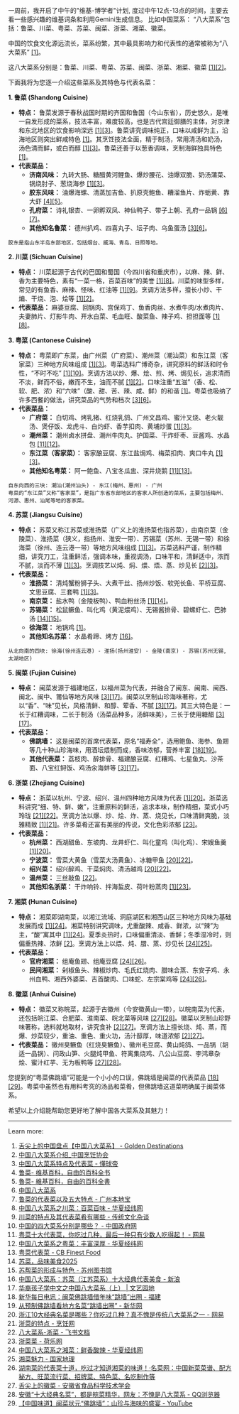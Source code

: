 一周前，我开启了中午的"维基-博学者"计划, 度过中午12点-13点的时间，主要去看一些感兴趣的维基词条和利用Gemini生成信息。
比如中国菜系：
“八大菜系”包括：鲁菜、川菜、粤菜、苏菜、闽菜、浙菜、湘菜、徽菜。


中国的饮食文化源远流长，菜系纷繁，其中最具影响力和代表性的通常被称为“八大菜系” [[1]](https://www.goldendestinations.com/article-detail/194/%E8%88%8C%E5%B0%96%E4%B8%8A%E7%9A%84%E4%B8%AD%E5%9B%BD-%E7%9B%98%E7%82%B9%E3%80%90%E4%B8%AD%E5%9B%BD%E5%85%AB%E5%A4%A7%E8%8F%9C%E7%B3%BB%E3%80%91)。

这八大菜系分别是：鲁菜、川菜、粤菜、苏菜、闽菜、浙菜、湘菜、徽菜 [[1]](https://www.goldendestinations.com/article-detail/194/%E8%88%8C%E5%B0%96%E4%B8%8A%E7%9A%84%E4%B8%AD%E5%9B%BD-%E7%9B%98%E7%82%B9%E3%80%90%E4%B8%AD%E5%9B%BD%E5%85%AB%E5%A4%A7%E8%8F%9C%E7%B3%BB%E3%80%91)[[2]](https://m.ccas.com.cn/site/content/84223.html)。

下面我将为您逐一介绍这些菜系及其特色与代表名菜：

**1. 鲁菜 (Shandong Cuisine)**

*   **特点：** 鲁菜发源于春秋战国时期的齐国和鲁国（今山东省），历史悠久，是唯一自发形成的菜系，技法丰富，难度较高，也是古代宫廷御膳的主体，对京津和东北地区的饮食影响深远 [[1]](https://www.goldendestinations.com/article-detail/194/%E8%88%8C%E5%B0%96%E4%B8%8A%E7%9A%84%E4%B8%AD%E5%9B%BD-%E7%9B%98%E7%82%B9%E3%80%90%E4%B8%AD%E5%9B%BD%E5%85%AB%E5%A4%A7%E8%8F%9C%E7%B3%BB%E3%80%91)[[3]](https://m.dongqiudi.com/article.html?id=2220905)。鲁菜讲究调味纯正，口味以咸鲜为主，沿海地区则突出鲜咸特色 [[1]](https://www.goldendestinations.com/article-detail/194/%E8%88%8C%E5%B0%96%E4%B8%8A%E7%9A%84%E4%B8%AD%E5%9B%BD-%E7%9B%98%E7%82%B9%E3%80%90%E4%B8%AD%E5%9B%BD%E5%85%AB%E5%A4%A7%E8%8F%9C%E7%B3%BB%E3%80%91)。其烹饪技法全面，精于制汤，常用清汤和奶汤，汤色清而鲜，或白而醇 [[1]](https://www.goldendestinations.com/article-detail/194/%E8%88%8C%E5%B0%96%E4%B8%8A%E7%9A%84%E4%B8%AD%E5%9B%BD-%E7%9B%98%E7%82%B9%E3%80%90%E4%B8%AD%E5%9B%BD%E5%85%AB%E5%A4%A7%E8%8F%9C%E7%B3%BB%E3%80%91)[[3]](https://m.dongqiudi.com/article.html?id=2220905)。鲁菜还善于以葱香调味，烹制海鲜独具特色 [[1]](https://www.goldendestinations.com/article-detail/194/%E8%88%8C%E5%B0%96%E4%B8%8A%E7%9A%84%E4%B8%AD%E5%9B%BD-%E7%9B%98%E7%82%B9%E3%80%90%E4%B8%AD%E5%9B%BD%E5%85%AB%E5%A4%A7%E8%8F%9C%E7%B3%BB%E3%80%91)。
*   **代表菜品：**
    *   **济南风味：** 九转大肠、糖醋黄河鲤鱼、爆炒腰花、油爆双脆、奶汤蒲菜、锅烧肘子、葱烧海参 [[1]](https://www.goldendestinations.com/article-detail/194/%E8%88%8C%E5%B0%96%E4%B8%8A%E7%9A%84%E4%B8%AD%E5%9B%BD-%E7%9B%98%E7%82%B9%E3%80%90%E4%B8%AD%E5%9B%BD%E5%85%AB%E5%A4%A7%E8%8F%9C%E7%B3%BB%E3%80%91)[[3]](https://m.dongqiudi.com/article.html?id=2220905)。
    *   **胶东风味：** 油爆海螺、清蒸加吉鱼、扒原壳鲍鱼、糟溜鱼片、炸蛎黄、靠大虾 [[4]](https://zh.wikipedia.org/zh-cn/%E9%B2%81%E8%8F%9C)[[5]](https://zh.wikipedia.org/zh-tw/%E9%B2%81%E8%8F%9C)。
    *   **孔府菜：** 诗礼银杏、一卵孵双凤、神仙鸭子、带子上朝、孔府一品锅 [[6]](http://www.minwang.com.cn/dcmz/wd/mzcx/674794/index.html)[[7]](https://m.gz.bendibao.com/meishi/125360.html)。
    *   **其他知名鲁菜：** 德州扒鸡、四喜丸子、坛子肉、乌鱼蛋汤 [[3]](https://m.dongqiudi.com/article.html?id=2220905)[[6]](http://www.minwang.com.cn/dcmz/wd/mzcx/674794/index.html)。

```text
胶东是指山东半岛东部地区，包括烟台、威海、青岛、日照等地。
```

**2. 川菜 (Sichuan Cuisine)**

*   **特点：** 川菜起源于古代的巴国和蜀国（今四川省和重庆市），以麻、辣、鲜、香为主要特色，素有“一菜一格，百菜百味”的美誉 [[1]](https://www.goldendestinations.com/article-detail/194/%E8%88%8C%E5%B0%96%E4%B8%8A%E7%9A%84%E4%B8%AD%E5%9B%BD-%E7%9B%98%E7%82%B9%E3%80%90%E4%B8%AD%E5%9B%BD%E5%85%AB%E5%A4%A7%E8%8F%9C%E7%B3%BB%E3%80%91)[[8]](https://www.huaxia.com/c/2021/01/12/500746.shtml)。川菜的味型多样，常见的有鱼香、麻辣、怪味、红油等 [[1]](https://www.goldendestinations.com/article-detail/194/%E8%88%8C%E5%B0%96%E4%B8%8A%E7%9A%84%E4%B8%AD%E5%9B%BD-%E7%9B%98%E7%82%B9%E3%80%90%E4%B8%AD%E5%9B%BD%E5%85%AB%E5%A4%A7%E8%8F%9C%E7%B3%BB%E3%80%91)[[9]](https://www.chinawenhua.com.cn/zyinshi/2019/8194.html)。烹调方法多样，擅长小炒、干煸、干烧、泡、烩等 [[1]](https://www.goldendestinations.com/article-detail/194/%E8%88%8C%E5%B0%96%E4%B8%8A%E7%9A%84%E4%B8%AD%E5%9B%BD-%E7%9B%98%E7%82%B9%E3%80%90%E4%B8%AD%E5%9B%BD%E5%85%AB%E5%A4%A7%E8%8F%9C%E7%B3%BB%E3%80%91)[[2]](https://m.ccas.com.cn/site/content/84223.html)。
*   **代表菜品：** 麻婆豆腐、回锅肉、宫保鸡丁、鱼香肉丝、水煮牛肉/水煮肉片、夫妻肺片、灯影牛肉、开水白菜、毛血旺、酸菜鱼、辣子鸡、担担面等 [[1]](https://www.goldendestinations.com/article-detail/194/%E8%88%8C%E5%B0%96%E4%B8%8A%E7%9A%84%E4%B8%AD%E5%9B%BD-%E7%9B%98%E7%82%B9%E3%80%90%E4%B8%AD%E5%9B%BD%E5%85%AB%E5%A4%A7%E8%8F%9C%E7%B3%BB%E3%80%91)[[8]](https://www.huaxia.com/c/2021/01/12/500746.shtml)。

**3. 粤菜 (Cantonese Cuisine)**

*   **特点：** 粤菜即广东菜，由广州菜（广府菜）、潮州菜（潮汕菜）和东江菜（客家菜）三种地方风味组成 [[1]](https://www.goldendestinations.com/article-detail/194/%E8%88%8C%E5%B0%96%E4%B8%8A%E7%9A%84%E4%B8%AD%E5%9B%BD-%E7%9B%98%E7%82%B9%E3%80%90%E4%B8%AD%E5%9B%BD%E5%85%AB%E5%A4%A7%E8%8F%9C%E7%B3%BB%E3%80%91)[[3]](https://m.dongqiudi.com/article.html?id=2220905)。粤菜选料广博奇杂，讲究原料的鲜活和时令性，“不时不吃” [[1]](https://www.goldendestinations.com/article-detail/194/%E8%88%8C%E5%B0%96%E4%B8%8A%E7%9A%84%E4%B8%AD%E5%9B%BD-%E7%9B%98%E7%82%B9%E3%80%90%E4%B8%AD%E5%9B%BD%E5%85%AB%E5%A4%A7%E8%8F%9C%E7%B3%BB%E3%80%91)[[10]](https://www.gov.cn/banshi/2005-06/27/content_9993.htm)。烹调方法以炒、爆、烩、煎、烤、焗见长，追求清而不淡，鲜而不俗，嫩而不生，油而不腻 [[1]](https://www.goldendestinations.com/article-detail/194/%E8%88%8C%E5%B0%96%E4%B8%8A%E7%9A%84%E4%B8%AD%E5%9B%BD-%E7%9B%98%E7%82%B9%E3%80%90%E4%B8%AD%E5%9B%BD%E5%85%AB%E5%A4%A7%E8%8F%9C%E7%B3%BB%E3%80%91)[[2]](https://m.ccas.com.cn/site/content/84223.html)。口味注重“五滋”（香、松、软、肥、浓）和“六味”（酸、甜、苦、辣、咸、鲜）的和谐 [[1]](https://www.goldendestinations.com/article-detail/194/%E8%88%8C%E5%B0%96%E4%B8%8A%E7%9A%84%E4%B8%AD%E5%9B%BD-%E7%9B%98%E7%82%B9%E3%80%90%E4%B8%AD%E5%9B%BD%E5%85%AB%E5%A4%A7%E8%8F%9C%E7%B3%BB%E3%80%91)。粤菜也吸纳了许多西餐的做法，讲究菜品的气势和档次 [[3]](https://m.dongqiudi.com/article.html?id=2220905)[[6]](http://www.minwang.com.cn/dcmz/wd/mzcx/674794/index.html)。
*   **代表菜品：**
    *   **广府菜：** 白切鸡、烤乳猪、红烧乳鸽、广州文昌鸡、蜜汁叉烧、老火靓汤、煲仔饭、龙虎斗、白灼虾、香芋扣肉、黄埔炒蛋 [[1]](https://www.goldendestinations.com/article-detail/194/%E8%88%8C%E5%B0%96%E4%B8%8A%E7%9A%84%E4%B8%AD%E5%9B%BD-%E7%9B%98%E7%82%B9%E3%80%90%E4%B8%AD%E5%9B%BD%E5%85%AB%E5%A4%A7%E8%8F%9C%E7%B3%BB%E3%80%91)[[3]](https://m.dongqiudi.com/article.html?id=2220905)。
    *   **潮州菜：** 潮州卤水拼盘、潮州牛肉丸、护国菜、干炸虾枣、豆酱鸡、水晶包 [[11]](https://www.163.com/dy/article/EQAP3HGO0514EVM7.html)[[12]](https://www.huaxia.com/c/2021/01/12/502073.shtml)。
    *   **东江菜（客家菜）：** 客家酿豆腐、东江盐焗鸡、梅菜扣肉、爽口牛丸 [[1]](https://www.goldendestinations.com/article-detail/194/%E8%88%8C%E5%B0%96%E4%B8%8A%E7%9A%84%E4%B8%AD%E5%9B%BD-%E7%9B%98%E7%82%B9%E3%80%90%E4%B8%AD%E5%9B%BD%E5%85%AB%E5%A4%A7%E8%8F%9C%E7%B3%BB%E3%80%91)[[3]](https://m.dongqiudi.com/article.html?id=2220905)。
    *   **其他知名粤菜：** 阿一鲍鱼、八宝冬瓜盅、深井烧鹅 [[11]](https://www.163.com/dy/article/EQAP3HGO0514EVM7.html)[[13]](https://cbfinestfood.com/zh/%E7%B2%A4%E8%8F%9C%E4%BB%A3%E8%A1%A8%E8%8F%9C/)。

```text
自东向西的三块: 潮汕(潮州汕头) - 东江(梅州、惠州) - 广州
粤菜的“东江菜”又称“客家菜”，是指广东省东部地区的客家人所创造的菜系，主要包括梅州、河源、惠州、汕尾等地的客家菜。
```

**4. 苏菜 (Jiangsu Cuisine)**

*   **特点：** 苏菜又称江苏菜或淮扬菜（广义上的淮扬菜也指苏菜），由南京菜（金陵菜）、淮扬菜（狭义，指扬州、淮安一带）、苏锡菜（苏州、无锡一带）和徐海菜（徐州、连云港一带）等地方风味组成 [[1]](https://www.goldendestinations.com/article-detail/194/%E8%88%8C%E5%B0%96%E4%B8%8A%E7%9A%84%E4%B8%AD%E5%9B%BD-%E7%9B%98%E7%82%B9%E3%80%90%E4%B8%AD%E5%9B%BD%E5%85%AB%E5%A4%A7%E8%8F%9C%E7%B3%BB%E3%80%91)[[3]](https://m.dongqiudi.com/article.html?id=2220905)。苏菜选料严谨，制作精细，讲究刀工，注重鲜活，强调本味，重视调汤，口味平和，清鲜适中，浓而不腻，淡而不薄 [[1]](https://www.goldendestinations.com/article-detail/194/%E8%88%8C%E5%B0%96%E4%B8%8A%E7%9A%84%E4%B8%AD%E5%9B%BD-%E7%9B%98%E7%82%B9%E3%80%90%E4%B8%AD%E5%9B%BD%E5%85%AB%E5%A4%A7%E8%8F%9C%E7%B3%BB%E3%80%91)[[3]](https://m.dongqiudi.com/article.html?id=2220905)。烹调技艺以炖、焖、煨、焐、蒸、炒见长 [[2]](https://m.ccas.com.cn/site/content/84223.html)[[3]](https://m.dongqiudi.com/article.html?id=2220905)。
*   **代表菜品：**
    *   **淮扬菜：** 清炖蟹粉狮子头、大煮干丝、扬州炒饭、软兜长鱼、平桥豆腐、文思豆腐、三套鸭 [[1]](https://www.goldendestinations.com/article-detail/194/%E8%88%8C%E5%B0%96%E4%B8%8A%E7%9A%84%E4%B8%AD%E5%9B%BD-%E7%9B%98%E7%82%B9%E3%80%90%E4%B8%AD%E5%9B%BD%E5%85%AB%E5%A4%A7%E8%8F%9C%E7%B3%BB%E3%80%91)[[3]](https://m.dongqiudi.com/article.html?id=2220905)。
    *   **南京菜：** 盐水鸭（金陵板鸭）、鸭血粉丝汤 [[1]](https://www.goldendestinations.com/article-detail/194/%E8%88%8C%E5%B0%96%E4%B8%8A%E7%9A%84%E4%B8%AD%E5%9B%BD-%E7%9B%98%E7%82%B9%E3%80%90%E4%B8%AD%E5%9B%BD%E5%85%AB%E5%A4%A7%E8%8F%9C%E7%B3%BB%E3%80%91)[[14]](https://www.thechinajourney.com/zh_cn/%E6%B1%9F%E8%8B%8F%E8%8F%9C/)。
    *   **苏锡菜：** 松鼠鳜鱼、叫化鸡（黄泥煨鸡）、无锡酱排骨、碧螺虾仁、巴肺汤 [[14]](https://www.thechinajourney.com/zh_cn/%E6%B1%9F%E8%8B%8F%E8%8F%9C/)[[15]](http://www.szlib.com/DR/SuzhouForums/Content/730)。
    *   **徐海菜：** 地锅鸡 [[1]](https://www.goldendestinations.com/article-detail/194/%E8%88%8C%E5%B0%96%E4%B8%8A%E7%9A%84%E4%B8%AD%E5%9B%BD-%E7%9B%98%E7%82%B9%E3%80%90%E4%B8%AD%E5%9B%BD%E5%85%AB%E5%A4%A7%E8%8F%9C%E7%B3%BB%E3%80%91)。
    *   **其他知名苏菜：** 水晶肴蹄、烤方 [[16]](https://k.sina.cn/article_3285313357_c3d1e74d0010026c7.html)。

```text
从北向南的四块: 徐海(徐州连云港) - 淮扬(扬州淮安) - 金陵(南京) - 苏锡(苏州无锡, 太湖地区)
```

**5. 闽菜 (Fujian Cuisine)**

*   **特点：** 闽菜发源于福建地区，以福州菜为代表，并融合了闽东、闽南、闽西、闽北、闽中、莆仙等地方风味 [[3]](https://m.dongqiudi.com/article.html?id=2220905)[[17]](https://www.bjhwxy.com/detail_5457.html)。闽菜以烹制山珍海味著称，尤以“香”、“味”见长，风格清鲜、和醇、荤香、不腻 [[3]](https://m.dongqiudi.com/article.html?id=2220905)[[17]](https://www.bjhwxy.com/detail_5457.html)。其三大特色是：一长于红糟调味，二长于制汤（汤菜品种多，汤鲜味美），三长于使用糖醋 [[3]](https://m.dongqiudi.com/article.html?id=2220905)[[17]](https://www.bjhwxy.com/detail_5457.html)。
*   **代表菜品：**
    *   **佛跳墙：** 这是闽菜的首席代表菜，原名“福寿全”，选用鲍鱼、海参、鱼翅等几十种山珍海味，用酒坛煨制而成，香味浓郁，营养丰富 [[18]](http://fjnews.fjsen.com/2025-02/10/content_31838487.htm)[[19]](http://www.news.cn/fortune/2023-11/29/c_1129998668.htm)。
    *   **其他代表菜：** 荔枝肉、醉排骨、福建酿豆腐、红糟鸡、七星鱼丸、沙茶面、八宝红鲟饭、鸡汤汆海蚌等 [[3]](https://m.dongqiudi.com/article.html?id=2220905)[[17]](https://www.bjhwxy.com/detail_5457.html)。

**6. 浙菜 (Zhejiang Cuisine)**

*   **特点：** 浙菜以杭州、宁波、绍兴、温州四种地方风味为代表 [[1]](https://www.goldendestinations.com/article-detail/194/%E8%88%8C%E5%B0%96%E4%B8%8A%E7%9A%84%E4%B8%AD%E5%9B%BD-%E7%9B%98%E7%82%B9%E3%80%90%E4%B8%AD%E5%9B%BD%E5%85%AB%E5%A4%A7%E8%8F%9C%E7%B3%BB%E3%80%91)[[20]](https://www.163.com/dy/article/GRJ0Q7O80542TY05.html)。浙菜选料讲究“细、特、鲜、嫩”，注重原料的鲜活，追求本味，制作精细，菜式小巧玲珑 [[21]](https://www.28228.cn/mingcai/zhecai/113.html)[[22]](https://docs.feishu.cn/article/wiki/PfIKwIcLOiU2RLkfWcBcj5oEn8f)。烹调方法以爆、炒、烩、炸、蒸、烧见长，口味清鲜爽脆，淡雅精致 [[1]](https://www.goldendestinations.com/article-detail/194/%E8%88%8C%E5%B0%96%E4%B8%8A%E7%9A%84%E4%B8%AD%E5%9B%BD-%E7%9B%98%E7%82%B9%E3%80%90%E4%B8%AD%E5%9B%BD%E5%85%AB%E5%A4%A7%E8%8F%9C%E7%B3%BB%E3%80%91)[[21]](https://www.28228.cn/mingcai/zhecai/113.html)。许多菜肴还富有美丽的传说，文化色彩浓郁 [[23]](https://www.gogodutch.com/thread-1040974-1-1.html)。
*   **代表菜品：**
    *   **杭州菜：** 西湖醋鱼、东坡肉、龙井虾仁、叫化童鸡（叫化鸡）、宋嫂鱼羹 [[1]](https://www.goldendestinations.com/article-detail/194/%E8%88%8C%E5%B0%96%E4%B8%8A%E7%9A%84%E4%B8%AD%E5%9B%BD-%E7%9B%98%E7%82%B9%E3%80%90%E4%B8%AD%E5%9B%BD%E5%85%AB%E5%A4%A7%E8%8F%9C%E7%B3%BB%E3%80%91)[[20]](https://www.163.com/dy/article/GRJ0Q7O80542TY05.html)。
    *   **宁波菜：** 雪菜大黄鱼（雪菜大汤黄鱼）、冰糖甲鱼 [[20]](https://www.163.com/dy/article/GRJ0Q7O80542TY05.html)[[22]](https://docs.feishu.cn/article/wiki/PfIKwIcLOiU2RLkfWcBcj5oEn8f)。
    *   **绍兴菜：** 绍兴醉鸡、干菜焖肉、清汤越鸡 [[20]](https://www.163.com/dy/article/GRJ0Q7O80542TY05.html)[[22]](https://docs.feishu.cn/article/wiki/PfIKwIcLOiU2RLkfWcBcj5oEn8f)。
    *   **温州菜：** 三丝敲鱼 [[22]](https://docs.feishu.cn/article/wiki/PfIKwIcLOiU2RLkfWcBcj5oEn8f)。
    *   **其他知名浙菜：** 干炸响铃、拌海蜇皮、荷叶粉蒸肉 [[1]](https://www.goldendestinations.com/article-detail/194/%E8%88%8C%E5%B0%96%E4%B8%8A%E7%9A%84%E4%B8%AD%E5%9B%BD-%E7%9B%98%E7%82%B9%E3%80%90%E4%B8%AD%E5%9B%BD%E5%85%AB%E5%A4%A7%E8%8F%9C%E7%B3%BB%E3%80%91)[[23]](https://www.gogodutch.com/thread-1040974-1-1.html)。

**7. 湘菜 (Hunan Cuisine)**

*   **特点：** 湘菜即湖南菜，以湘江流域、洞庭湖区和湘西山区三种地方风味为基础发展而成 [[1]](https://www.goldendestinations.com/article-detail/194/%E8%88%8C%E5%B0%96%E4%B8%8A%E7%9A%84%E4%B8%AD%E5%9B%BD-%E7%9B%98%E7%82%B9%E3%80%90%E4%B8%AD%E5%9B%BD%E5%85%AB%E5%A4%A7%E8%8F%9C%E7%B3%BB%E3%80%91)[[24]](https://www.huaxia.com/c/2021/01/26/518097.shtml)。湘菜特别讲究调味，尤重酸辣、咸香、鲜浓，以“辣”为主，“酸”寓其中 [[1]](https://www.goldendestinations.com/article-detail/194/%E8%88%8C%E5%B0%96%E4%B8%8A%E7%9A%84%E4%B8%AD%E5%9B%BD-%E7%9B%98%E7%82%B9%E3%80%90%E4%B8%AD%E5%9B%BD%E5%85%AB%E5%A4%A7%E8%8F%9C%E7%B3%BB%E3%80%91)[[24]](https://www.huaxia.com/c/2021/01/26/518097.shtml)。夏季炎热时，口味偏重清淡、香鲜；冬季湿冷时，则偏重热辣、浓鲜 [[2]](https://m.ccas.com.cn/site/content/84223.html)。烹调方法上以煨、炖、腊、蒸、炒见长 [[24]](https://www.huaxia.com/c/2021/01/26/518097.shtml)[[25]](http://www.cctv.com/geography/mfms/20020730/18.html)。
*   **代表菜品：**
    *   **官府湘菜：** 组庵鱼翅、组庵豆腐 [[24]](https://www.huaxia.com/c/2021/01/26/518097.shtml)[[26]](https://www.mcw99.com/tese/showmain.asp?id=3134)。
    *   **民间湘菜：** 剁椒鱼头、辣椒炒肉、毛氏红烧肉、腊味合蒸、东安子鸡、永州血鸭、湘西外婆菜、吉首酸肉、口味蛇、左宗棠鸡等 [[24]](https://www.huaxia.com/c/2021/01/26/518097.shtml)[[26]](https://www.mcw99.com/tese/showmain.asp?id=3134)。

**8. 徽菜 (Anhui Cuisine)**

*   **特点：** 徽菜又称皖菜，起源于古徽州（今安徽黄山一带），以皖南菜为代表，还包括皖江菜、合肥菜、淮南菜、皖北菜等风味 [[27]](http://anhuifood.org.cn/detail/355)[[28]](https://browser.qq.com/mobile/news?doc_id=39666bcd53383052&hot=&s1=118&s2=11802&s3=11802002&ch=2)。徽菜以烹制山珍野味著称，选料就地取材，讲究食补 [[2]](https://m.ccas.com.cn/site/content/84223.html)[[27]](http://anhuifood.org.cn/detail/355)。烹调方法上擅长烧、炖、蒸，而爆、炒菜较少，重油、重色、重火功，汤汁醇厚，味道浓郁 [[2]](https://m.ccas.com.cn/site/content/84223.html)[[27]](http://anhuifood.org.cn/detail/355)。
*   **代表菜品：** 徽州臭鳜鱼（红烧臭鳜鱼）、徽州毛豆腐、黄山炖鸽、一品锅（胡适一品锅）、问政山笋、火腿炖甲鱼、符离集烧鸡、八公山豆腐、李鸿章杂烩、蜜汁红芋、无为板鸭等 [[27]](http://anhuifood.org.cn/detail/355)[[28]](https://browser.qq.com/mobile/news?doc_id=39666bcd53383052&hot=&s1=118&s2=11802&s3=11802002&ch=2)。

您提到的“粤菜佛跳墙”可能是一个小小的口误，佛跳墙是闽菜的代表菜品 [[18]](http://fjnews.fjsen.com/2025-02/10/content_31838487.htm)[[29]](https://www.youtube.com/watch?v=W9ZFpvQZJhQ&pp=0gcJCdgAo7VqN5tD)。粤菜中虽然也有用料考究的汤品和菜肴，但佛跳墙这道菜明确属于闽菜体系。

希望以上介绍能帮助您更好地了解中国各大菜系及其魅力！

---
Learn more:
1. [舌尖上的中国盘点【中国八大菜系】 - Golden Destinations](https://www.goldendestinations.com/article-detail/194/%E8%88%8C%E5%B0%96%E4%B8%8A%E7%9A%84%E4%B8%AD%E5%9B%BD-%E7%9B%98%E7%82%B9%E3%80%90%E4%B8%AD%E5%9B%BD%E5%85%AB%E5%A4%A7%E8%8F%9C%E7%B3%BB%E3%80%91)
2. [中国八大菜系介绍\_中国烹饪协会](https://m.ccas.com.cn/site/content/84223.html)
3. [中国八大菜系特点及代表菜 - 懂球帝](https://m.dongqiudi.com/article.html?id=2220905)
4. [鲁菜- 维基百科，自由的百科全书](https://zh.wikipedia.org/zh-cn/%E9%B2%81%E8%8F%9C)
5. [魯菜- 維基百科，自由的百科全書](https://zh.wikipedia.org/zh-tw/%E9%B2%81%E8%8F%9C)
6. [中国八大菜系](http://www.minwang.com.cn/dcmz/wd/mzcx/674794/index.html)
7. [鲁菜的代表菜以及五大特点 - 广州本地宝](https://m.gz.bendibao.com/meishi/125360.html)
8. [中国八大菜系之川菜：百菜百味 - 华夏经纬网](https://www.huaxia.com/c/2021/01/12/500746.shtml)
9. [川菜的特点及其代表菜肴有哪些 - 传统文化杂谈](https://www.chinawenhua.com.cn/zyinshi/2019/8194.html)
10. [中国的四大菜系分别是哪些？ - 中国政府网](https://www.gov.cn/banshi/2005-06/27/content_9993.htm)
11. [粤菜十大代表菜，你吃过几种，最后一种只有少数人吃得起！ - 网易](https://www.163.com/dy/article/EQAP3HGO0514EVM7.html)
12. [中国八大菜系之粤菜：丰富深厚 - 华夏经纬网](https://www.huaxia.com/c/2021/01/12/502073.shtml)
13. [粤菜代表菜 - CB Finest Food](https://cbfinestfood.com/zh/%E7%B2%A4%E8%8F%9C%E4%BB%A3%E8%A1%A8%E8%8F%9C/)
14. [苏菜，品味美食2025](https://www.thechinajourney.com/zh_cn/%E6%B1%9F%E8%8B%8F%E8%8F%9C/)
15. [苏帮菜的形成与特色 - 苏州图书馆](http://www.szlib.com/DR/SuzhouForums/Content/730)
16. [中国八大菜系：苏菜（江苏菜系）十大经典代表美食 - 新浪](https://k.sina.cn/article_3285313357_c3d1e74d0010026c7.html)
17. [华裔孩子学中文之中国八大菜系（上） | 文艺园地](https://www.bjhwxy.com/detail_5457.html)
18. [新华每日电讯：闽菜佛跳墙借年味“跳墙”出圈 - 福建](http://fjnews.fjsen.com/2025-02/10/content_31838487.htm)
19. [从预制佛跳墙看地方名菜“跳墙出圈” - 新华网](http://www.news.cn/fortune/2023-11/29/c_1129998668.htm)
20. [浙江10大经典名菜是哪些？你吃过几种？真不愧是传统八大菜系之一 - 网易](https://www.163.com/dy/article/GRJ0Q7O80542TY05.html)
21. [浙菜的特点 - 烹饪网](https://www.28228.cn/mingcai/zhecai/113.html)
22. [八大菜系-浙菜 - 飞书文档](https://docs.feishu.cn/article/wiki/PfIKwIcLOiU2RLkfWcBcj5oEn8f)
23. [浙菜菜 - 荷乐网](https://www.gogodutch.com/thread-1040974-1-1.html)
24. [中国八大菜系之湘菜：鲜香酸辣 - 华夏经纬网](https://www.huaxia.com/c/2021/01/26/518097.shtml)
25. [湘菜魅力 - 国家地理](http://www.cctv.com/geography/mfms/20020730/18.html)
26. [湖南菜的代表菜十道，吃过才知道湘菜的味道！·名菜网：中国新菜菜谱、配方秘方、旺菜流行菜、招牌菜、特色菜、名吃制作等](https://www.mcw99.com/tese/showmain.asp?id=3134)
27. [舌尖上的徽菜 - 安徽省食品科学技术学会](http://anhuifood.org.cn/detail/355)
28. [安徽“十大经典名菜”，都是皖菜精华，网友：不愧是八大菜系 - QQ浏览器](https://browser.qq.com/mobile/news?doc_id=39666bcd53383052&hot=&s1=118&s2=11802&s3=11802002&ch=2)
29. [【中国味道】闽菜状元“佛跳墙”：山珍与海味的盛宴 - YouTube](https://www.youtube.com/watch?v=W9ZFpvQZJhQ&pp=0gcJCdgAo7VqN5tD)